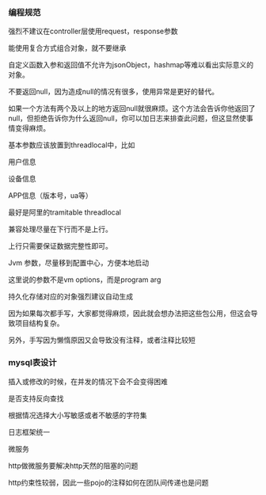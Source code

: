 ### 编程规范

强烈不建议在controller层使用request，response参数

能使用复合方式组合对象，就不要继承

自定义函数入参和返回值不允许为jsonObject，hashmap等难以看出实际意义的对象。



不要返回null，因为造成null的情况有很多，使用异常是更好的替代。

如果一个方法有两个及以上的地方返回null就很麻烦。这个方法会告诉你他返回了null，但拒绝告诉你为什么返回null，你可以加日志来排查此问题，但这显然使事情变得麻烦。



基本参数应该放置到threadlocal中，比如

用户信息

设备信息

APP信息（版本号，ua等）

最好是阿里的tramitable threadlocal



兼容处理尽量在下行而不是上行。

上行只需要保证数据完整性即可。



Jvm 参数，尽量移到配置中心，方便本地启动

这里说的参数不是vm options，而是program arg





持久化存储对应的对象强烈建议自动生成

因为如果每次都手写，大家都觉得麻烦，因此就会想办法把这些包公用，但这会导致项目结构复杂。

另外，手写因为懒惰原因又会导致没有注释，或者注释比较短



### mysql表设计

插入或修改的时候，在并发的情况下会不会变得困难

是否支持反向查找

根据情况选择大小写敏感或者不敏感的字符集





日志框架统一





微服务

http做微服务要解决http天然的阻塞的问题

http约束性较弱，因此一些pojo的注释如何在团队间传递也是问题


